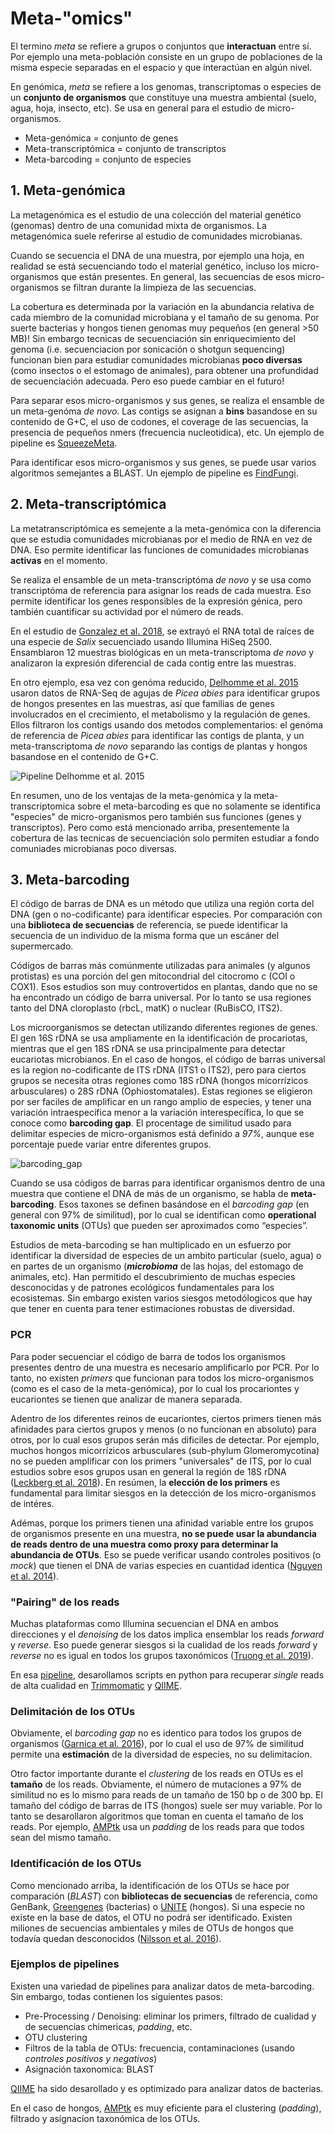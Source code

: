# Meta-"omics"

El termino *meta* se refiere a grupos o conjuntos que **interactuan** entre sí. Por ejemplo una meta-población consiste en un grupo de poblaciones de la misma especie separadas en el espacio y que interactúan en algún nivel.

En genómica, *meta* se refiere a los genomas, transcriptomas o especies de un **conjunto de organismos** que constituye una muestra ambiental (suelo, agua, hoja, insecto, etc). Se usa en general para el estudio de micro-organismos.

* Meta-genómica = conjunto de genes
* Meta-transcriptómica = conjunto de transcriptos
* Meta-barcoding = conjunto de especies


## 1. Meta-genómica
La metagenómica es el estudio de una colección del material genético (genomas) dentro de una comunidad mixta de organismos. La metagenómica suele referirse al estudio de comunidades microbianas.

Cuando se secuencia el DNA de una muestra, por ejemplo una hoja, en realidad se está secuenciando todo el material genético, incluso los micro-organismos que están presentes. En general, las secuencias de esos micro-organismos se filtran durante la limpieza de las secuencias.

La cobertura es determinada por la variación en la
abundancia relativa de cada miembro de la
comunidad microbiana y el tamaño de su genoma. Por suerte bacterias y hongos tienen genomas muy pequeños (en general >50 MB)! Sin embargo tecnicas de secuenciación sin enriquecimiento del genoma (i.e. secuenciacion por sonicación o shotgun sequencing) funcionan bien para estudiar comunidades microbianas **poco diversas** (como insectos o el estomago de animales), para obtener una profundidad de secuenciación adecuada. Pero eso puede cambiar en el futuro!

Para separar esos micro-organismos y sus genes, se realiza el ensamble de un meta-genóma *de novo*. Las contigs se asignan a **bins** basandose en su contenido de G+C, el uso de codones, el coverage de las secuencias, la presencia de pequeños nmers (frecuencia nucleotidica), etc. Un ejemplo de pipeline es [SqueezeMeta](https://github.com/jtamames/SqueezeMeta).

Para identificar esos micro-organismos y sus genes, se puede usar varios algoritmos semejantes a BLAST. Un ejemplo de pipeline es [FindFungi](https://github.com/GiantSpaceRobot/FindFungi).


## 2. Meta-transcriptómica

La metatranscriptómica es semejente a la meta-genómica con la diferencia que se estudia comunidades microbianas por el medio de RNA en vez de DNA. Eso permite identificar las funciones de comunidades microbianas **activas** en el momento.

Se realiza el ensamble de un meta-transcriptóma *de novo* y se usa como transcriptóma de referencia para asignar los reads de cada muestra. Eso permite identificar los genes responsibles de la expresión génica, pero también cuantificar su actividad por el número de reads.

En el estudio de [Gonzalez et al. 2018](https://microbiomejournal.biomedcentral.com/articles/10.1186/s40168-018-0432-5), se extrayó el RNA total de raíces de una especie de *Salix* secuenciado usando Illumina HiSeq 2500. Ensamblaron 12 muestras biológicas en un meta-transcriptoma *de novo* y analizaron la expresión diferencial de cada contig entre las muestras.

En otro ejemplo, esa vez con genóma reducido, [Delhomme et al. 2015](https://journals.plos.org/plosone/article?id=10.1371/journal.pone.0139080#sec010) usaron datos de RNA-Seq de agujas de *Picea abies* para identificar grupos de hongos presentes en las muestras, así que familias de genes involucrados en el crecimiento, el metabolismo y la regulación de genes. Ellos filtraron los contigs usando dos metodos complementarios: el genóma de referencia de *Picea abies* para identificar las contigs de planta, y un meta-transcriptoma *de novo* separando las contigs de plantas y hongos basandose en el contenido de G+C.

![Pipeline Delhomme et al. 2015](https://github.com/u-genoma/BioinfinvRepro/blob/master/Unidad8/Metagenomica/Delhomme2015_FigS2.png)

En resumen, uno de los ventajas de la meta-genómica y la meta-transcriptomica sobre el meta-barcoding es que no solamente se identifica "especies" de micro-organismos pero también sus funciones (genes y transcriptos). Pero como está mencionado arriba, presentemente la cobertura de las tecnicas de secuenciación solo permiten estudiar a fondo comuniades microbianas poco diversas.


## 3. Meta-barcoding

El código de barras de DNA es un método que utiliza una región corta del DNA (gen o no-codificante) para identificar especies. Por comparación con una **biblioteca de secuencias** de referencia, se puede identificar la secuencia de un individuo de la misma forma que un escáner del supermercado.

Códigos de barras más comúnmente utilizadas para animales (y algunos protistas) es una porción del gen mitocondrial del citocromo c (COI o COX1). Esos estudios son muy controvertidos en plantas, dando que no se ha encontrado un código de barra universal. Por lo tanto se usa regiones tanto del DNA cloroplasto (rbcL, matK) o nuclear (RuBisCO, ITS2).

Los microorganismos se detectan utilizando diferentes regiones de genes. El gen 16S rDNA se usa ampliamente en la identificación de procariotas, mientras que el gen 18S rDNA se usa principalmente para detectar eucariotas microbianos. En el caso de hongos, el código de barras universal es la region no-codificante de ITS rDNA (ITS1 o ITS2), pero para ciertos grupos se necesita otras regiones como 18S rDNA (hongos micorrízicos arbusculares) o 28S rDNA (Ophiostomatales). Estas regiones se eligieron por ser faciles de amplificar en un rango amplio de especies, y tener una variación intraespecífica menor a la variación interespecífica, lo que se conoce como **barcoding gap**. El procentage de similitud usado para delimitar especies de micro-organismos está definido a *97%*, aunque ese porcentaje puede variar entre diferentes grupos. 

![barcoding_gap](https://github.com/u-genoma/BioinfinvRepro/blob/master/Unidad8/Metagenomica/barcoding_gap.png)

Cuando se usa códigos de barras para identificar organismos dentro de una muestra que contiene el DNA de más de un organismo, se habla de **meta-barcoding**. Esos taxones se definen basándose en el *barcoding gap* (en general con 97% de similitud), por lo cual se identifican como **operational taxonomic units** (OTUs) que pueden ser aproximados como “especies”.  

Estudios de meta-barcoding se han multiplicado en un esfuerzo por identificar la diversidad de especies de un ambito particular (suelo, agua) o en partes de un organismo (***microbioma*** de las hojas, del estomago de animales, etc). Han permitido el descubrimiento de muchas especies desconocidas y de patrones ecológicos fundamentales para los ecosistemas. Sin embargo existen varios siesgos metodólogicos que hay que tener en cuenta para tener estimaciones robustas de diversidad.


### PCR
Para poder secuenciar el código de barra de todos los organismos presentes dentro de una muestra es necesario amplificarlo por PCR. Por lo tanto, no existen *primers* que funcionan para todos los micro-organismos (como es el caso de la meta-genómica), por lo cual los procariontes y eucariontes se tienen que analizar de manera separada. 

Adentro de los diferentes reinos de eucariontes, ciertos primers tienen más afinidades para ciertos grupos y menos (o no funcionan en absoluto) para otros, por lo cual esos grupos serán más dificiles de detectar. Por ejemplo, muchos hongos micorrízicos arbusculares (sub-phylum Glomeromycotina) no se pueden amplificar con los primers "universales" de ITS, por lo cual estudios sobre esos grupos usan en general la región de 18S rDNA ([Leckberg et al. 2018](https://nph.onlinelibrary.wiley.com/doi/full/10.1111/nph.15035)). En resúmen, la **elección de los primers** es fundamental para limitar siesgos en la detección de los micro-organismos de intéres.

Adémas, porque los primers tienen una afinidad variable entre los grupos de organismos presente en una muestra, **no se puede usar la abundancia de reads dentro de una muestra como proxy para determinar la abundancia de OTUs**. Eso se puede verificar usando controles positivos (o *mock*) que tienen el DNA de varias especies en cuantidad identica ([Nguyen et al. 2014](https://nph.onlinelibrary.wiley.com/doi/full/10.1111/nph.12923)).


### "Pairing" de los reads
Muchas plataformas como Illumina secuencian el DNA en ambos direcciones y el *denoising* de los datos implica ensemblar los reads *forward* y *reverse*. Eso puede generar siesgos si la cualidad de los reads *forward* y *reverse* no es igual en todos los grupos taxonómicos ([Truong et al. 2019](https://nph.onlinelibrary.wiley.com/doi/abs/10.1111/nph.15714)).

En esa [pipeline](https://github.com/camillethuyentruong/Illumina_paired_end), desarollamos scripts en python para recuperar *single* reads de alta cualidad en  [Trimmomatic](http://www.usadellab.org/cms/?page=trimmomatic) y
[QIIME](https://qiime2.org/).


### Delimitación de los OTUs
Obviamente, el *barcoding gap* no es identico para todos los grupos de organismos ([Garnica et al. 2016](https://academic.oup.com/femsec/article/92/4/fiw045/2197947)), por lo cual el uso de 97% de similitud permite una **estimación** de la diversidad de especies, no su delimitacíon.

Otro factor importante durante el *clustering* de los reads en OTUs es el **tamaño** de los reads. Obviamente, el número de mutaciones a 97% de similitud no es lo mismo para reads de un tamaño de 150 bp o de 300 bp. El tamaño del código de barras de ITS (hongos) suele ser muy variable. Por lo tanto se desarollaron algoritmos que toman en cuenta el tamaño de los reads. Por ejemplo, [AMPtk](https://amptk.readthedocs.io/en/latest/pre-processing.html?highlight=padding) usa un *padding* de los reads para que todos sean del mismo tamaño.


### Identificación de los OTUs
Como mencionado arriba, la identificación de los OTUs se hace por comparación (*BLAST*) con **bibliotecas de secuencias** de referencia, como GenBank, [Greengenes](https://greengenes.secondgenome.com/) (bacterias) o [UNITE](https://unite.ut.ee/index.php) (hongos). Si una especie no existe en la base de datos, el OTU no podrá ser identificado. Existen miliones de secuencias ambientales y miles de OTUs de hongos que todavía quedan desconocidos ([Nilsson et al. 2016](https://mycokeys.pensoft.net/articles.php?id=7553)).


### Ejemplos de pipelines

Existen una variedad de pipelines para analizar datos de meta-barcoding. Sin embargo, todas contienen los siguientes pasos:

* Pre-Processing / Denoising: eliminar los primers, filtrado de cualidad y de secuencias chimericas, *padding*, etc.
* OTU clustering
* Filtros de la tabla de OTUs: frecuencia, contaminaciones (usando *controles positivos y negativos*)
* Asignación taxonomica: BLAST


[QIIME](https://qiime2.org/) ha sido desarollado y es optimizado para analizar datos de bacterias.

En el caso de hongos, [AMPtk](https://amptk.readthedocs.io/en/latest/pre-processing.html?highlight=padding) es muy eficiente para el clustering (*padding*), filtrado y asignacíon taxonómica de los OTUs.
